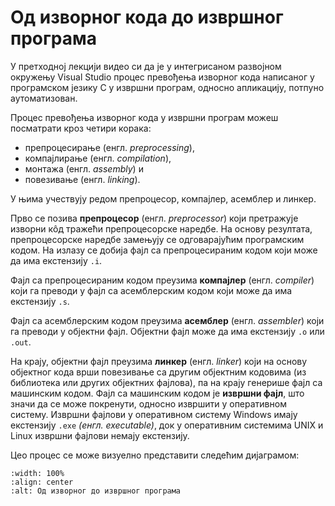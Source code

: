 # Од изворног кода до извршног програма

У претходној лекцији видео си да је у интегрисаном развојном окружењу Visual
Studio процес превођења изворног кода написаног у програмском језику C у
извршни програм, односно апликацију, потпуно аутоматизован.

Процес превођења изворног кода у извршни програм можеш посматрати кроз четири
корака:

- препроцесирање (енгл. *preprocessing*),
- компајлирање (енгл. *compilation*),
- монтажа (енгл. *assembly*) и
- повезивање (енгл. *linking*).

У њима учествују редом препроцесор, компајлер, асемблер и линкер.

Прво се позива **препроцесор** (енгл. *preprocessor*) који претражује изворни
кôд тражећи препроцесорске наредбе. На основу резултата, препроцесорске наредбе
замењују се одговарајућим програмским кодом. На излазу се добија фајл са
препроцесираним кодом који може да има екстензију `.i`.

Фајл са препроцесираним кодом преузима **компајлер** (енгл. *compiler*) који га
преводи у фајл са асемблерским кодом који може да има екстензију `.s`.

Фајл са асемблерским кодом преузима **асемблер** (енгл. *assembler*) који га
преводи у објектни фајл. Објектни фајл може да има екстензију `.o` или `.out`.

На крају, објектни фајл преузима **линкер** (енгл. *linker*) који на основу
објектног кода врши повезивање са другим објектним кодовима (из библиотека или
других објектних фајлова), па на крају генерише фајл са машинским кодом.
Фајл са машинским кодом је **извршни фајл**, што значи да се може покренути,
односно извршити у оперативном систему. Извршни фајлови у оперативном систему
Windows имају екстензију `.exe` *(енгл. executable)*, док у оперативним
системима UNIX и Linux извршни фајлови немају екстензију.

Цео процес се може визуелно представити следећим дијаграмом:

```{image} images/prevodjenje.png
:width: 100%
:align: center
:alt: Од изворног до извршног програма
```
